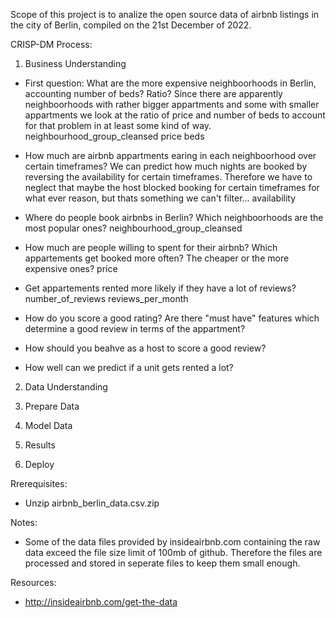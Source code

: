 Scope of this project is to analize the open source data of airbnb listings in the city of Berlin, compiled on the 21st December of 2022.

CRISP-DM Process:

1. Business Understanding
- First question: What are the more expensive neighboorhoods in Berlin, accounting number of beds? Ratio?
    Since there are apparently neighboorhoods with rather bigger appartments and some with smaller appartments we look at the ratio of price and number of beds to account for that problem in at least some kind of way.
    neighbourhood_group_cleansed
    price
    beds

- How much are airbnb appartments earing in each neighboorhood over certain timeframes?
    We can predict how much nights are booked by reversing the availability for certain timeframes. Therefore we have to neglect that maybe the host blocked booking for certain timeframes for what ever reason, but thats something we can't filter...
    availability

- Where do people book airbnbs in Berlin? Which neighboorhoods are the most popular ones?
    neighbourhood_group_cleansed

- How much are people willing to spent for their airbnb? Which appartements get booked more often? The cheaper or the more expensive ones?
    price

- Get appartements rented more likely if they have a lot of reviews?
    number_of_reviews
    reviews_per_month


- How do you score a good rating? Are there "must have" features which determine a good review in terms of the appartment?
- How should you beahve as a host to score a good review?
- How well can we predict if a unit gets rented a lot?


2. Data Understanding

3. Prepare Data

4. Model Data

5. Results

6. Deploy


Rrerequisites:
- Unzip airbnb_berlin_data.csv.zip

Notes:
- Some of the data files provided by insideairbnb.com containing the raw data exceed the file size limit of 100mb of github. Therefore the files are processed and stored in seperate files to keep them small enough.

Resources:
- http://insideairbnb.com/get-the-data